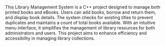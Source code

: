 This Library Management System is a C++ project designed to manage both printed books and eBooks. Users can add books, borrow and return them, and display book details. The system checks for existing titles to prevent duplicates and maintains a count of total books available. With an intuitive menu interface, it simplifies the management of library resources for both administrators and users. This project aims to enhance efficiency and accessibility in managing library collections.
